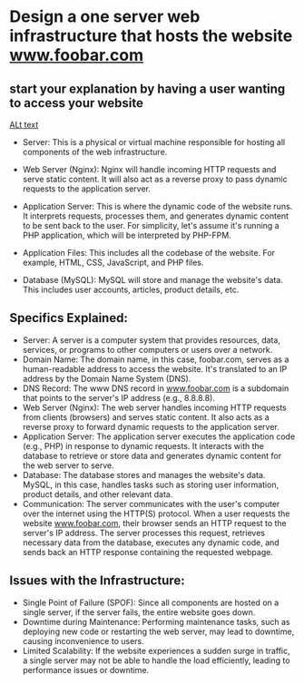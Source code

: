 # Design a one server web infrastructure that hosts the website www.foobar.com
## start your explanation by having a user wanting to access your website
[ALt text](https://imgur.com/8aWZGEP)

* Server: This is a physical or virtual machine responsible for hosting all components of the web infrastructure.

* Web Server (Nginx): Nginx will handle incoming HTTP requests and serve static content. It will also act as a reverse proxy to pass dynamic requests to the application server.

* Application Server: This is where the dynamic code of the website runs. It interprets requests, processes them, and generates dynamic content to be sent back to the user. For simplicity, let's assume it's running a PHP application, which will be interpreted by PHP-FPM.
* Application Files: This includes all the codebase of the website. For example, HTML, CSS, JavaScript, and PHP files.
* Database (MySQL): MySQL will store and manage the website's data. This includes user accounts, articles, product details, etc.

## Specifics Explained:

* Server: A server is a computer system that provides resources, data, services, or programs to other computers or users over a network.
* Domain Name: The domain name, in this case, foobar.com, serves as a human-readable address to access the website. It's translated to an IP address by the Domain Name System (DNS).
* DNS Record: The www DNS record in www.foobar.com is a subdomain that points to the server's IP address (e.g., 8.8.8.8).
* Web Server (Nginx): The web server handles incoming HTTP requests from clients (browsers) and serves static content. It also acts as a reverse proxy to forward dynamic requests to the application server.
* Application Server: The application server executes the application code (e.g., PHP) in response to dynamic requests. It interacts with the database to retrieve or store data and generates dynamic content for the web server to serve.
* Database: The database stores and manages the website's data. MySQL, in this case, handles tasks such as storing user information, product details, and other relevant data.
* Communication: The server communicates with the user's computer over the internet using the HTTP(S) protocol. When a user requests the website www.foobar.com, their browser sends an HTTP request to the server's IP address. The server processes this request, retrieves necessary data from the database, executes any dynamic code, and sends back an HTTP response containing the requested webpage.

## Issues with the Infrastructure:

* Single Point of Failure (SPOF): Since all components are hosted on a single server, if the server fails, the entire website goes down.
* Downtime during Maintenance: Performing maintenance tasks, such as deploying new code or restarting the web server, may lead to downtime, causing inconvenience to users.
* Limited Scalability: If the website experiences a sudden surge in traffic, a single server may not be able to handle the load efficiently, leading to performance issues or downtime.

